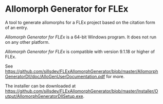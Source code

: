 # Allomorph Generator for FLEx
A tool to generate allomorphs for a FLEx project based on the citation form of an entry.

*Allomorph Generator for FLEx* is a 64-bit Windows program.  It does not run on any other platform.

*Allomorph Generator for FLEx* is compatible with version 9.1.18 or higher of FLEx.

See https://github.com/sillsdev/FLExAllomorphGenerator/blob/master/AllomorphGeneratorDll/doc/AlloGenUserDocumentation.pdf for more.

The installer can be downloaded at https://github.com/sillsdev/FLExAllomorphGenerator/blob/master/Installer/Output/AllomorphGeneratorDllSetup.exe.
